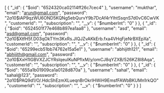[
{
"_id": { "$oid": "6524320ca02114ff26c7cec4" },
"username": "mukthar",
"email": "arun@gmail.com",
"password": "$2a$10$iAP9qzWU6OND5KQNg5ebQurvY9b7DcAf4rYlhtSsqnS7d0vC6CwVK",
"customerId": "",
"subscription": "",
"__v": { "$numberInt": "0" }
},
{
"_id": { "$oid": "6524501f77e468b897ea1aa8" },
"username": "asd",
"email": "asd@gmail.com",
"password": "$2a$10$XtfH5f.D03qOkTYm3KxRs.JIQJZvAKkErb.fxa4VHqFjeNrBXEpXa",
"customerId": "",
"subscription": "",
"__v": { "$numberInt": "0" }
},
{
"_id": { "$oid": "65299ecb51bb74762e15a5e1" },
"username": "abhijith121",
"email": "abhijith@gmail.com",
"password": "$2a$10$XxH1lGBVXZJCYRslqeuIKuNPfIxM/y/omCJ8qYZXB/526KZ8I8Aqa",
"customerId": "",
"subscription": "",
"__v": { "$numberInt": "0" }
},
{
"_id": { "$oid": "655a1b01909ca1a0128d870a" },
"username": "sahal",
"email": "sahal@123",
"password": "$2a$10$PAQ9d1/O/.HdcShEzmXLueqnBrOkrIHWiH9EmsfFAWbBKUMn1rkQO",
"customerId": "",
"subscription": "",
"__v": { "$numberInt": "0" }
}
]
